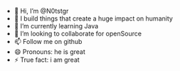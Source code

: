 - 👋 Hi, I’m @N0tstgr
- 👀 I build  things that create a huge impact on humanity
- 🌱 I’m currently learning Java
- 💞️ I’m looking to collaborate for openSource
- 📫 Follow me on github
- 😄 Pronouns: he is great
- ⚡ True fact: i am great

<!---
N0tstgr/N0tstgr is a ✨ special ✨ repository because its `README.md` (this file) appears on your GitHub profile.
You can click the Preview link to take a look at your changes.
--->

